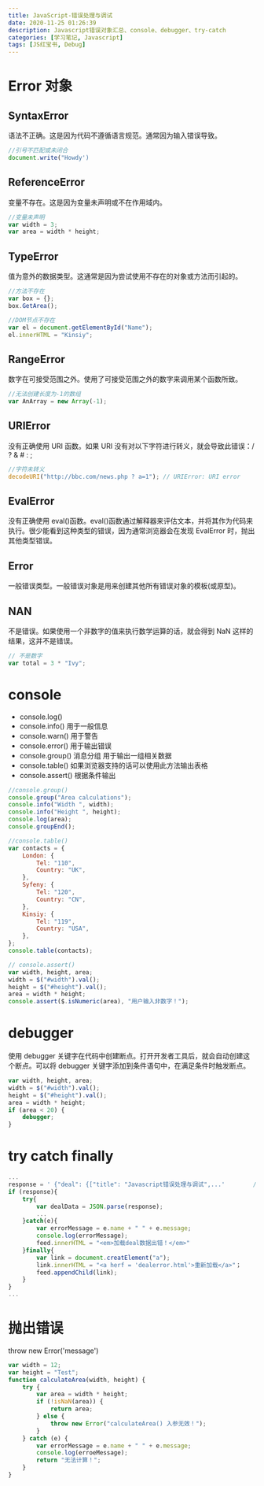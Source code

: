 ```yaml
---
title: JavaScript-错误处理与调试
date: 2020-11-25 01:26:39
description: Javascript错误对象汇总、console、debugger、try-catch
categories: [学习笔记, Javascript]
tags: [JS红宝书, Debug]
---
```


# Error 对象

## SyntaxError

语法不正确。这是因为代码不遵循语言规范。通常因为输入错误导致。

<!--more-->

```javascript
//引号不匹配或未闭合
document.write("Howdy')
```

## ReferenceError

变量不存在。这是因为变量未声明或不在作用域内。

```javascript
//变量未声明
var width = 3;
var area = width * height;
```

## TypeError

值为意外的数据类型。这通常是因为尝试使用不存在的对象或方法而引起的。

```javascript
//方法不存在
var box = {};
box.GetArea();

//DOM节点不存在
var el = document.getElementById("Name");
el.innerHTML = "Kinsiy";
```

## RangeError

数字在可接受范围之外。使用了可接受范围之外的数字来调用某个函数所致。

```javascript
//无法创建长度为-1的数组
var AnArray = new Array(-1);
```

## URIError

没有正确使用 URI 函数。如果 URI 没有对以下字符进行转义，就会导致此错误：/ ? & # : ;

```javascript
//字符未转义
decodeURI("http://bbc.com/news.php ? a=1"); // URIError: URI error
```

## EvalError

没有正确使用 eval()函数。eval()函数通过解释器来评估文本，并将其作为代码来执行。很少能看到这种类型的错误，因为通常浏览器会在发现 EvalError 时，抛出其他类型错误。

## Error

一般错误类型。一般错误对象是用来创建其他所有错误对象的模板(或原型)。

## NAN

不是错误。如果使用一个非数字的值来执行数学运算的话，就会得到 NaN 这样的结果，这并不是错误。

```javascript
// 不是数字
var total = 3 * "Ivy";
```

# console

-   console.log()
-   console.info() 用于一般信息
-   console.warn() 用于警告
-   console.error() 用于输出错误
-   console.group() 消息分组 用于输出一组相关数据
-   console.table() 如果浏览器支持的话可以使用此方法输出表格
-   console.assert() 根据条件输出

```javascript
//console.group()
console.group("Area calculations");
console.info("Width ", width);
console.info("Height ", height);
console.log(area);
console.groupEnd();

//console.table()
var contacts = {
	London: {
		Tel: "110",
		Country: "UK",
	},
	Syfeny: {
		Tel: "120",
		Country: "CN",
	},
	Kinsiy: {
		Tel: "119",
		Country: "USA",
	},
};
console.table(contacts);

// console.assert()
var width, height, area;
width = $("#width").val();
height = $("#height").val();
area = width * height;
console.assert($.isNumeric(area), "用户输入非数字！");
```

# debugger

使用 debugger 关键字在代码中创建断点。打开开发者工具后，就会自动创建这个断点。可以将 debugger 关键字添加到条件语句中，在满足条件时触发断点。

```javascript
var width, height, area;
width = $("#width").val();
height = $("#height").val();
area = width * height;
if (area < 20) {
	debugger;
}
```

# try catch finally

```javascript
...
response = ' {"deal": {["title": "Javascript错误处理与调试",...'        // Json 串
if (response){
    try{
        var dealData = JSON.parse(response);
        ...
    }catch(e){
        var errorMessage = e.name + " " + e.message;
        console.log(errorMessage);
        feed.innerHTML = "<em>加载deal数据出错！</em>"
    }finally{
        var link = document.creatElement("a");
        link.innerHTML = "<a herf = 'dealerror.html'>重新加载</a>"；
        feed.appendChild(link);
    }
}
...
```

# 抛出错误

throw new Error('message')

```javascript
var width = 12;
var height = "Test";
function calculateArea(width, height) {
	try {
		var area = width * height;
		if (!isNaN(area)) {
			return area;
		} else {
			throw new Error("calculateArea() 入参无效！");
		}
	} catch (e) {
		var errorMessage = e.name + " " + e.message;
		console.log(erroeMessage);
		return "无法计算！";
	}
}
```
